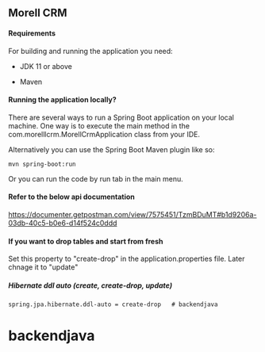 ## **Morell CRM**
#### **Requirements**

For building and running the application you need:

- JDK 11 or above

- Maven

#### **Running the application locally?**

There are several ways to run a Spring Boot application on your local machine. One way is to execute the main method in the com.morelllcrm.MorellCrmApplication class from your IDE.

Alternatively you can use the Spring Boot Maven plugin like so:

    mvn spring-boot:run

Or you can run the code by run tab in the main menu.

#### Refer to the below api documentation
https://documenter.getpostman.com/view/7575451/TzmBDuMT#b1d9206a-03db-40c5-b0e6-d14f524c0ddd

#### If you want to drop tables and start from fresh
Set this property to "create-drop" in the application.properties file. Later chnage it to "update"

##### Hibernate ddl auto (create, create-drop, update)
    spring.jpa.hibernate.ddl-auto = create-drop   # backendjava
# backendjava
